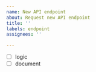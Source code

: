 ```yaml
---
name: New API endpoint
about: Request new API endpoint
title: ''
labels: endpoint
assignees: ''

---
```


<!-- Enter twitter api reference url -->

<!-- Enter additional context/info if any-->


- [ ] logic
- [ ] document
